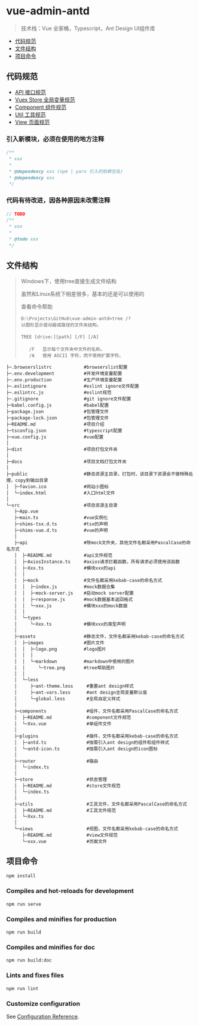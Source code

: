 # vue-admin-antd
> 技术栈：Vue 全家桶，Typescript，Ant Design UI组件库

- <a href='#standard'>代码规范</a>
- <a href='#directory'>文件结构</a>
- <a href='#npm'>项目命令</a>

## <h2 id='standard'>代码规范</h2>

- [API 接口规范](./src/api/README.md)
- [Vuex Store 全局变量规范](./src/store/README.md)
- [Component 组件规范](./src/components/README.md)
- [Util 工具规范](./src/utils/README.md)
- [View 页面规范](./src/views/README.md)

### 引入新模块，必须在使用的地方注释
``` javascript
/**
 * xxx
 *
 * @dependency xxx (npm | yarn 引入的依赖包名)
 * @dependency xxx
 */
```

### 代码有待改进，因各种原因未改需注释
``` javascript
// TODO
/**
 * xxx
 *
 * @todo xxx
 */
```

## <h2 id='directory'>文件结构</h2>

> Windows下，使用tree直接生成文件结构
>
> 虽然和Linux系统下相差很多，基本的还是可以使用的
> 
> 查看命令帮助
> ```
> D:\Projects\GitHub\vue-admin-antd>tree /?
> 以图形显示驱动器或路径的文件夹结构。
> 
> TREE [drive:][path] [/F] [/A]
> 
>    /F   显示每个文件夹中文件的名称。
>    /A   使用 ASCII 字符，而不使用扩展字符。
> ```
[^_^]: #图片在github上老是加载失败，特换成以上代码
[^_^]: #![tree命令](./src/assets/images/markdown/tree.png)

```
├─.browserslistrc            #browserslist配置
├─.env.development           #开发环境变量配置
├─.env.production            #生产环境变量配置
├─.eslintignore              #eslint ignore文件配置
├─.eslintrc.js               #eslint规范
├─.gitignore                 #git ignore文件配置
├─babel.config.js            #babel配置
├─package.json               #包管理文件
├─package-lock.json          #包管理文件
├─README.md                  #项目介绍
├─tsconfig.json              #typescript配置
├─vue.config.js              #vue配置
│
├─dist                       #项目打包文件夹
│
├─docs                       #项目文档打包文件夹
│
├─public                     #静态资源主目录，打包时，该目录下资源会不做特殊处理，copy到输出目录
│  ├─favion.ico              #网站小图标
│  └─index.html              #入口html文件
│
└─src                        #项目资源主目录
   ├─App.vue
   ├─main.ts                 #vue实例化
   ├─shims-tsx.d.ts          #tsx的声明
   ├─shims-vue.d.ts          #vue的声明
   │
   ├─api                     #除mock文件夹，其他文件名都采用PascalCase的命名方式
   │  ├─README.md            #api文件规范
   │  ├─AxiosInstance.ts     #axios请求拦截函数，所有请求必须使用该函数
   │  ├─Xxx.ts               #模块xxx的api
   │  │
   │  ├─mock                 #文件名都采用kebab-case的命名方式
   │  │  ├─index.js          #mock数据合集
   │  │  ├─mock-server.js    #启动mock server配置
   │  │  ├─response.js       #mock数据基本返回格式
   │  │  └─xxx.js            #模块xxx的mock数据
   │  │
   │  └─types
   │     └─Xxx.ts            #模块xxx的类型声明
   │
   ├─assets                  #静态文件，文件名都采用kebab-case的命名方式
   │  ├─images               #图片文件
   │  │  ├─logo.png          #logo图片
   │  │  │
   │  │  └─markdown          #markdown中使用的图片
   │  │     └─tree.png       #tree帮助图片
   │  │
   │  └─less
   │     ├─ant-theme.less     #重置ant design样式
   │     ├─ant-vars.less      #ant design全局变量默认值
   │     └─global.less        #全局自定义样式
   │
   ├─components               #组件，文件名都采用PascalCase的命名方式
   │  ├─README.md             #component文件规范
   │  └─Xxx.vue               #单组件文件
   │
   ├─plugins                  #插件，文件名都采用kebab-case的命名方式
   │  ├─antd.ts               #按需引入ant design的组件和组件样式
   │  └─antd-icon.ts          #按需引入ant design的icon图标
   │
   ├─router                   #路由
   │  └─index.ts
   │
   ├─store                    #状态管理
   │  ├─README.md             #store文件规范
   │  └─index.ts
   │
   ├─utils                    #工具文件，文件名都采用PascalCase的命名方式
   │  ├─README.md             #工具文件规范
   │  └─Xxx.ts
   │
   └─views                    #视图，文件名都采用kebab-case的命名方式
      ├─README.md             #view文件规范
      └─xxx.vue               #页面文件
```

## <h2 id="npm">项目命令</h2>

```
npm install
```

### Compiles and hot-reloads for development
```
npm run serve
```

### Compiles and minifies for production
```
npm run build
```

### Compiles and minifies for doc
```
npm run build:doc
```

### Lints and fixes files
```
npm run lint
```

### Customize configuration
See [Configuration Reference](https://cli.vuejs.org/config/).
